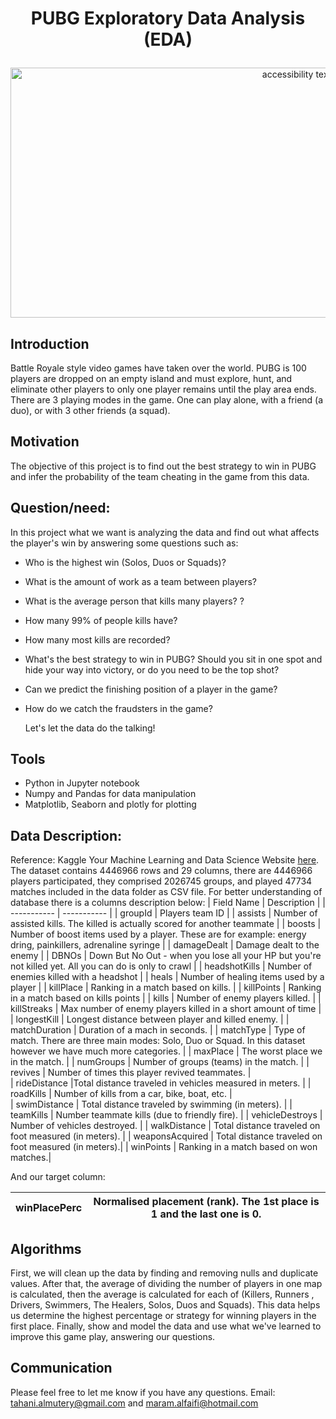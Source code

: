 # <p align="center"> PUBG Exploratory Data Analysis (EDA)
<p align="center">
<img src="https://www.vga4a.com/wp-content/uploads/youtubegaming2560_1440.jpg" width="900" height="400" class="center" alt="accessibility text">

## Introduction 
Battle Royale style video games have taken over the world. PUBG is 100 players are dropped on an empty island and must explore, hunt, and eliminate other players to only one player remains until the play area ends. There are 3 playing modes in the game. One can play alone, with a friend (a duo), or with 3 other friends (a squad).


## Motivation <br>
The objective of this project is to find out the best strategy to win in PUBG and infer the probability of the team cheating in the game from this data.
## Question/need:
In this project what we want is analyzing the data and find out what affects the player's win by answering some questions such as:
* Who is the highest win (Solos, Duos or Squads)?
* What is the amount of work as a team between players?
* What is the average person that kills many players? ?
* How many  99% of people kills have?  
* How many most kills are recorded?
* What's the best strategy to win in PUBG? Should you sit in one spot and hide your way into victory, or do you need to be the top shot? 
* Can we predict the finishing position of a player in the game?
* How do we catch the fraudsters in the game?
  <br>
  
  Let's let the data do the talking!
  
## Tools
*	Python in Jupyter notebook 
*	Numpy and Pandas for data manipulation
*	Matplotlib, Seaborn and plotly for plotting
## Data Description:
Reference: Kaggle Your Machine Learning and Data Science Website [here](https://www.kaggle.com/c/pubg-finish-placement-prediction/overview).
The dataset contains 4446966 rows and 29 columns, there are 4446966 players participated, they comprised 2026745 groups, and played 47734 matches included in the data folder as CSV file. For better understanding of database there is a columns description below:
| Field Name	     | Description |
| ----------- | ----------- |
| groupId     | Players team ID      |
| assists     | Number of assisted kills. The killed is actually scored for another teammate        |
| boosts      | Number of boost items used by a player. These are for example: energy dring, painkillers, adrenaline syringe |
| damageDealt | Damage dealt to the enemy |
| DBNOs       | Down But No Out - when you lose all your HP but you're not killed yet. All you can do is only to crawl |
| headshotKills      | Number of enemies killed with a headshot |
| heals      |  Number of healing items used by a player |
| killPlace      | Ranking in a match based on kills. |
| killPoints      | Ranking in a match based on kills points |
| kills      | Number of enemy players killed. |
| killStreaks      | Max number of enemy players killed in a short amount of time |
| longestKill      | Longest distance between player and killed enemy. |
| matchDuration      | Duration of a mach in seconds. |
| matchType      | Type of match. There are three main modes: Solo, Duo or Squad. In this dataset however we have much more categories. |
| maxPlace      | The worst place we in the match. |
| numGroups      | Number of groups (teams) in the match. |
| revives      | Number of times this player revived teammates. |  
| rideDistance       |Total distance traveled in vehicles measured in meters. |
| roadKills       | Number of kills from a car, bike, boat, etc. |  
| swimDistance      | Total distance traveled by swimming (in meters). |
| teamKills      | Number teammate kills (due to friendly fire). |
| vehicleDestroys      | Number of vehicles destroyed. |
| walkDistance      | Total distance traveled on foot measured (in meters). |
| weaponsAcquired     | Total distance traveled on foot measured (in meters).|
| winPoints      | Ranking in a match based on won matches.|

And our target column:

| winPlacePerc      | Normalised placement (rank). The 1st place is 1 and the last one is 0. |
| ----------- | ----------- |

## Algorithms
First, we will clean up the data by finding and removing nulls and duplicate values.
After that, the average of dividing the number of players in one map is calculated, then the average is calculated for each of (Killers, Runners , Drivers, Swimmers, The Healers, Solos, Duos and Squads).
This data helps us determine the highest percentage or strategy for winning players in the first place.
Finally, show and model the data and use what we've learned to improve this game play, answering our questions.

## Communication
Please feel free to let me know if you have any questions.
Email:  tahani.almutery@gmail.com and maram.alfaifi@hotmail.com

